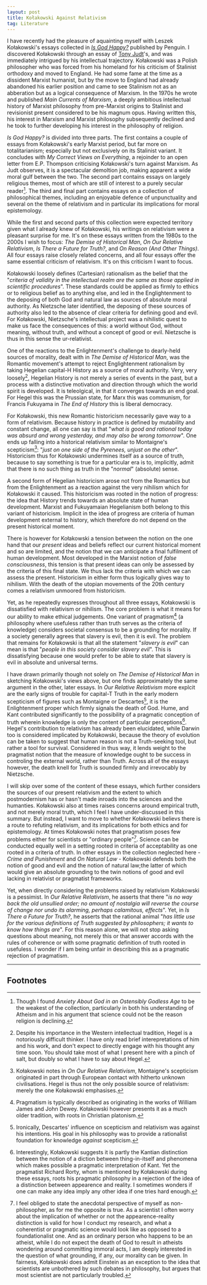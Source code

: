 ```yaml
---
layout: post
title: Kołakowski Against Relativism
tag: Literature
---
```


I have recently had the pleasure of aquainting myself with Leszek Kołakowski's essays collected in *[Is God Happy?](https://www.penguin.co.uk/books/184067/is-god-happy-by-kolakowski-leszek/9780141389554)* published by Penguin. I discovered Kołakowski through an essay of [Tony Judt](https://www.penguin.co.uk/books/431344/reappraisals-by-tony-judt/9780099532330)'s, and was immediately intrigued by his intellectual trajectory. Kołakowski was a Polish philosopher who was forced from his homeland for his criticism of Stalinist orthodoxy and moved to England. He had some fame at the time as a dissident Marxist humanist, but by the move to England had already abandoned his earlier position and came to see Stalinism not as an abberation but as a logical consequence of Marxism. In the 1970s he wrote and published *Main Currents of Marxism*, a deeply ambitious intellectual history of Marxist philosophy from pre-Marxist origins to Stalinist and revisionist present considered to be his magnum opus. Having written this, his interest in Marxism and Marxist philosophy subsequently declined and he took to further developing his interest in the philosophy of religion.

*Is God Happy?* is divided into three parts. The first contains a couple of essays from Kołakowski's early Marxist period, but far more on totalitarianism; especially but not exclusively on its Stalinist variant. It concludes with *My Correct Views on Everything*, a rejoinder to an open letter from E.P. Thompson criticising Kołakowski's turn against Marxism. As Judt observes, it is a spectacular demoltion job, making apparent a wide moral gulf between the two. The second part contains essays on largely religious themes, most of which are still of interest to a purely secular reader[^1]. The third and final part contains essays on a collection of philosophical themes, including an enjoyable defence of unpunctuality and several on the theme of relativism and in particular its implications for moral epistemology.

While the first and second parts of this collection were expected territory given what I already knew of Kołakowski, his writings on relativism were a pleasant surprise for me. It's on these essays written from the 1980s to the 2000s I wish to focus: *The Demise of Historical Man*, *On Our Relative Relativism*, *Is There a Future for Truth?*, and *On Reason (And Other Things)*. All four essays raise closely related concerns, and all four essays offer the same essential criticism of relativism. It's on this criticism I want to focus.

Kołakowski loosely defines (Cartesian) rationalism as the belief that the "*criteria of validity in the intellectual realm are the same as those applied in scientific procedures*". These standards could be applied as firmly to ethics or to religious belief as to anything else, and led in the Englightenment to the deposing of both God and natural law as sources of absolute moral authority. As Nietzsche later identified, the deposing of these sources of authority also led to the absence of clear criteria for defining good and evil. For Kołakowski, Nietzsche's intellectual project was a nihilistic quest to make us face the consequences of this: a world without God, without meaning, without truth, and without a concept of good or evil. Nietzsche is thus in this sense the ur-relativist.

One of the reactions to the Enlightenment's challenge to dearly-held sources of morality, dealt with in *The Demise of Historical Man*, was the Romantic movement's attempt to reject Englightenment rationalism by taking Hegelian capital-H History as a source of moral authority. Very, very loosely[^2], Hegelian History is not merely a series of events in the past, but a process with a distinctive motivation and direction through which the world spirit is developed. It is teleolgical, in that it converges towards an end goal. For Hegel this was the Prussian state, for Marx this was communism, for Francis Fukuyama in *The End of History* this is liberal democracy.

For Kołakowski, this new Romantic historicism necessarily gave way to a form of relativism. Because history in practice is defined by mutability and constant change, all one can say is that "*what is good and rational today was absurd and wrong yesterday, and may also be wrong tomorrow*". One ends up falling into a historical relativism similar to Montaigne's scepticism[^4]: "*just on one side of the Pyrenees, unjust on the other*". Historicism thus for Kołakowski undermines itself as a source of truth, because to say something is true for a particular era is to, implicitly, admit that there is no such thing as truth in the "*normal*" (absolute) sense.

A second form of Hegelian historicism arose not from the Romantics but from the Enlightenment as a reaction against the very nihilism which for Kołakowski it caused. This historicism was rooted in the notion of progress: the idea that History trends towards an absolute state of human development. Marxist and Fukuyamaian Hegelianism both belong to this variant of historicism. Implicit in the idea of progress are criteria of human development external to history, which therefore do not depend on the present historical moment.

There is however for Kołakowski a tension between the notion on the one hand that our *present* ideas and beliefs reflect our current historical moment and so are limited, and the notion that we can anticipate a final fulfilment of human development. Most developed in the Marxist notion of *false consciousness*, this tension is that present ideas can only be assessed by the criteria of this final state. We thus lack the criteria with which we can assess the present. Historicism in either form thus logically gives way to nihilism. With the death of the utopian movements of the 20th century comes a relativism unmoored from historicism.

Yet, as he repeatedly expresses throughout all three essays, Kołakowski is dissatisfied with relativism or nihilism. The core problem is what it means for our ability to make ethical judgements. One variant of pragmatism[^3] (a philosophy where usefuless rather than truth serves as the criteria of knowledge) considers societal consensus to be a grounding for morality. If a society generally agrees that slavery is evil, then it is evil. The problem that remains for Kołakowski is that all the statement "*slavery is evil*" can mean is that "*people in this society consider slavery evil*". This is dissatisfying because one would prefer to be able to state that slavery is evil in absolute and universal terms.

I have drawn primarily though not solely on *The Demise of Historical Man* in sketching Kołakowski's views above, but one finds approximately the same argument in the other, later essays. In *Our Relative Relativism* more explcit are the early signs of trouble for capital-T Truth in the early modern scepticism of figures such as Montaigne or Descartes[^5], it is the Enlightenment proper which firmly signals the death of God. Hume, and Kant contributed significantly to the possibility of a pragmatic conception of truth wherein knowledge is only the content of particular perceptions[^6]. Hegel's contribution to relativism has already been elucidated, while Darwin too is considered implicated by Kołakowski, because the theory of evolution can be taken to suggest that human reason is not a Truth-seeking tool, but rather a tool for survival. Considered in thus way, it lends weight to the pragmatist notion that the measure of knowledge ought to be success in controling the external world, rather than Truth. Across all of the essays however, the death knell for Truth is sounded firmly and irrevocably by Nietzsche.

I will skip over some of the content of these essays, which further considers the sources of our present relativism and the extent to which postmodernism has or hasn't made inroads into the sciences and the humanties. Kołakowski also at times raises concerns around empirical truth, and not merely moral truth, which I feel I have under-discussed in this summary. But instead, I want to move to whether Kołakowski believs there is a route to refuting relativism, and its implications for both ethics and for epistemology. At times Kołakowski notes that pragmatism poses few problems either for scientists or "ordinary people"[^7]. Science can be conducted equally well in a setting rooted in criteria of acceptability as one rooted in a criteria of truth. In other essays in the collection neglected here - *Crime and Punishment* and *On Natural Law* - Kołakowski defends both the notion of good and evil and the notion of natural law;the latter of which would give an absolute grounding to the twin notions of good and evil lacking in relativist or pragmatist frameworks.

Yet, when directly considering the problems raised by relativism Kołakowski is a pessimist. In *Our Relative Relativism*, he asserts that there "*is no way back the old unsullied order; no amount of nostalgia will reverse the course of change nor undo its alarming, perhaps calamitous, effects*". Yet, in *Is There a Future for Truth?*, he asserts that the rational animal "*has little use for the various definitions of Truth suggested by philosophers; it wants to know how things are*". For this reason alone, we will not stop asking questions about meaning, not merely this or that answer accords with the rules of coherence or with some pragmatic definition of truth rooted in usefuless. I wonder if I am being unfair in describing this as a pragmatic rejection of pragmatism.

---

## Footnotes

[^1]: Though I found *Anxiety About God in an Ostensibly Godless Age* to be the weakest of the collection, particularly in both his understanding of Atheism and in his argument that science could not be the reason religion is declining.
[^2]: Despite his importance in the Western intellectual tradition, Hegel is a notoriously difficult thinker. I have only read brief interepretations of him and his work, and don't expect to directly engage with his thought any time soon. You should take most of what I present here with a pinch of salt, but doubly so what I have to say about Hegel.
[^3]: Pragmatism is typically described as originating in the works of William James and John Dewey. Kołakowski however presents it as a much older tradition, with roots in Christian platonism.
[^4]: Kołakowski notes in *On Our Relative Relativism*, Montaigne's scepticism originated in part through European contact with hitherto unknown civilisations. Hegel is thus not the only possible source of relativism: merely the one Kołakowski emphasises.
[^5]: Ironically, Descartes' influence on scepticism and relativism was against his intentions. His goal in his philosophy was to provide a rationalist foundation for knowledge *against* scepticism.
[^6]: Interestingly, Kołakowski suggests it is partly the Kantian distinction between the notion of a diction between thing-in-itself and phenomena which makes possible a pragmatic interpretation of Kant. Yet the pragmatist Richard Rorty, whom is mentioned by Kołakowski during these essays, roots his pragmatic philosophy in a rejection of the idea of a distinction between appearence and reality. I sometimes wonders if one can make any idea imply any other idea if one tries hard enough.
[^7]: I feel obliged to state the anecdotal perspective of myself as non-philosopher, as for me the opposite is true. As a scientist I often worry about the implication of whether or not the appearence-reality distinction is valid for how I conduct my research, and what a coherentist or pragmatic science would look like as opposed to a foundationalist one. And as an ordinary person who happens to be an atheist, while I do not expect the death of God to result in atheists wondering around committing immoral acts, I am deeply interested in the question of what grounding, if any, our morality can be given. In fairness, Kołakowski does admit Einstein as an exception to the idea that scientists are unbothered by such debates in philosophy, but argues that most scientist are not particularly troubled.